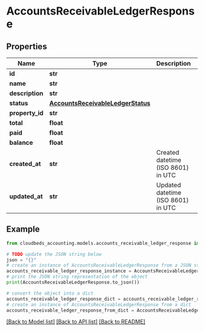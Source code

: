 # AccountsReceivableLedgerResponse


## Properties

Name | Type | Description | Notes
------------ | ------------- | ------------- | -------------
**id** | **str** |  | [optional] 
**name** | **str** |  | [optional] 
**description** | **str** |  | [optional] 
**status** | [**AccountsReceivableLedgerStatus**](AccountsReceivableLedgerStatus.md) |  | [optional] 
**property_id** | **str** |  | [optional] 
**total** | **float** |  | [optional] 
**paid** | **float** |  | [optional] 
**balance** | **float** |  | [optional] 
**created_at** | **str** | Created datetime (ISO 8601) in UTC | [optional] 
**updated_at** | **str** | Updated datetime (ISO 8601) in UTC | [optional] 

## Example

```python
from cloudbeds_accounting.models.accounts_receivable_ledger_response import AccountsReceivableLedgerResponse

# TODO update the JSON string below
json = "{}"
# create an instance of AccountsReceivableLedgerResponse from a JSON string
accounts_receivable_ledger_response_instance = AccountsReceivableLedgerResponse.from_json(json)
# print the JSON string representation of the object
print(AccountsReceivableLedgerResponse.to_json())

# convert the object into a dict
accounts_receivable_ledger_response_dict = accounts_receivable_ledger_response_instance.to_dict()
# create an instance of AccountsReceivableLedgerResponse from a dict
accounts_receivable_ledger_response_from_dict = AccountsReceivableLedgerResponse.from_dict(accounts_receivable_ledger_response_dict)
```
[[Back to Model list]](../README.md#documentation-for-models) [[Back to API list]](../README.md#documentation-for-api-endpoints) [[Back to README]](../README.md)


